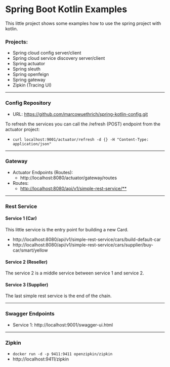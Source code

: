 # Spring Boot Kotlin Examples

This little project shows some examples how to use the spring project with kotlin.


### Projects:
- Spring cloud config server/client
- Spring cloud service discovery server/client
- Spring actuator
- Spring sleuth
- Spring openfeign
- Spring gateway
- Zipkin (Tracing UI)

---
### Config Repository
- URL: https://github.com/marcowuethrich/spring-kotlin-config.git

To refresh the services you can call the /refresh (POST) endpoint from the actuator project:
- `curl localhost:9001/actuator/refresh -d {} -H "Content-Type: application/json"`

---
### Gateway
- Actuator Endpoints (Routes):
  - http://localhost:8080/actuator/gateway/routes
- Routes:
  - [http://localhost:8080/api/v1/simple-rest-service/**](http://localhost:8080/api/v1/simple-rest-service/**)
  
---
### Rest Service

#### Service 1 (Car)
This little service is the entry point for building a new Card.

 - http://localhost:8080/api/v1/simple-rest-service/cars/build-default-car
 - http://localhost:8080/api/v1/simple-rest-service/cars/supplier/buy-car/smart/yellow

#### Service 2 (Reseller)
The service 2 is a middle service between service 1 and service 2.

#### Service 3 (Supplier)
The last simple rest service is the end of the chain.

---
### Swagger Endpoints

- Service 1: http://localhost:9001/swagger-ui.html

---
### Zipkin

- `docker run -d -p 9411:9411 openzipkin/zipkin`
- http://localhost:9411/zipkin
